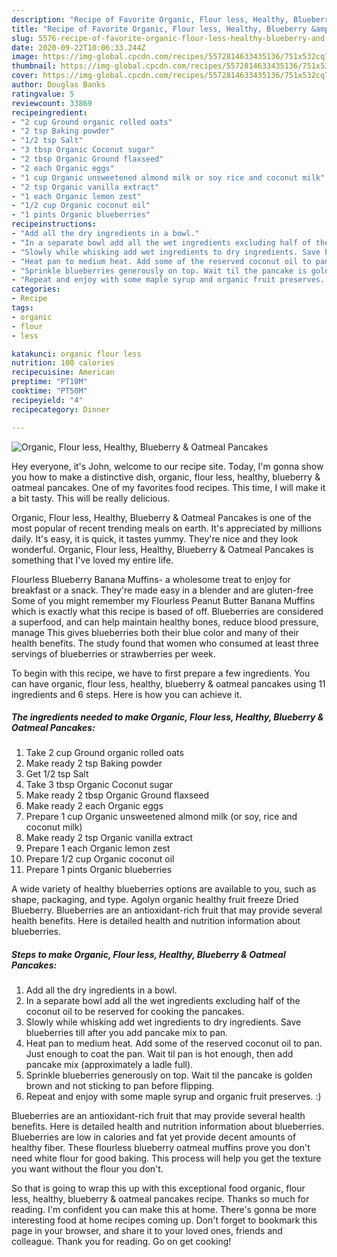 ```yaml
---
description: "Recipe of Favorite Organic, Flour less, Healthy, Blueberry &amp;amp; Oatmeal Pancakes"
title: "Recipe of Favorite Organic, Flour less, Healthy, Blueberry &amp;amp; Oatmeal Pancakes"
slug: 5576-recipe-of-favorite-organic-flour-less-healthy-blueberry-and-amp-oatmeal-pancakes
date: 2020-09-22T10:06:33.244Z
image: https://img-global.cpcdn.com/recipes/5572814633435136/751x532cq70/organic-flour-less-healthy-blueberry-oatmeal-pancakes-recipe-main-photo.jpg
thumbnail: https://img-global.cpcdn.com/recipes/5572814633435136/751x532cq70/organic-flour-less-healthy-blueberry-oatmeal-pancakes-recipe-main-photo.jpg
cover: https://img-global.cpcdn.com/recipes/5572814633435136/751x532cq70/organic-flour-less-healthy-blueberry-oatmeal-pancakes-recipe-main-photo.jpg
author: Douglas Banks
ratingvalue: 5
reviewcount: 33869
recipeingredient:
- "2 cup Ground organic rolled oats"
- "2 tsp Baking powder"
- "1/2 tsp Salt"
- "3 tbsp Organic Coconut sugar"
- "2 tbsp Organic Ground flaxseed"
- "2 each Organic eggs"
- "1 cup Organic unsweetened almond milk or soy rice and coconut milk"
- "2 tsp Organic vanilla extract"
- "1 each Organic lemon zest"
- "1/2 cup Organic coconut oil"
- "1 pints Organic blueberries"
recipeinstructions:
- "Add all the dry ingredients in a bowl."
- "In a separate bowl add all the wet ingredients excluding half of the coconut oil  to be reserved for cooking the pancakes."
- "Slowly while whisking add wet ingredients to dry ingredients. Save blueberries till after you add pancake mix to pan."
- "Heat pan to medium heat. Add some of the reserved coconut oil to pan. Just enough to coat the pan. Wait til pan is hot enough, then add pancake mix (approximately a ladle full)."
- "Sprinkle blueberries generously on top. Wait til the pancake is golden brown and not sticking to pan before flipping."
- "Repeat and enjoy with some maple syrup and organic fruit preserves. :)"
categories:
- Recipe
tags:
- organic
- flour
- less

katakunci: organic flour less 
nutrition: 108 calories
recipecuisine: American
preptime: "PT10M"
cooktime: "PT50M"
recipeyield: "4"
recipecategory: Dinner

---
```



![Organic, Flour less, Healthy, Blueberry &amp; Oatmeal Pancakes](https://img-global.cpcdn.com/recipes/5572814633435136/751x532cq70/organic-flour-less-healthy-blueberry-oatmeal-pancakes-recipe-main-photo.jpg)

Hey everyone, it's John, welcome to our recipe site. Today, I'm gonna show you how to make a distinctive dish, organic, flour less, healthy, blueberry &amp; oatmeal pancakes. One of my favorites food recipes. This time, I will make it a bit tasty. This will be really delicious.

Organic, Flour less, Healthy, Blueberry &amp; Oatmeal Pancakes is one of the most popular of recent trending meals on earth. It's appreciated by millions daily. It's easy, it is quick, it tastes yummy. They're nice and they look wonderful. Organic, Flour less, Healthy, Blueberry &amp; Oatmeal Pancakes is something that I've loved my entire life.

Flourless Blueberry Banana Muffins- a wholesome treat to enjoy for breakfast or a snack. They&#39;re made easy in a blender and are gluten-free Some of you might remember my Flourless Peanut Butter Banana Muffins which is exactly what this recipe is based of off. Blueberries are considered a superfood, and can help maintain healthy bones, reduce blood pressure, manage This gives blueberries both their blue color and many of their health benefits. The study found that women who consumed at least three servings of blueberries or strawberries per week.


To begin with this recipe, we have to first prepare a few ingredients. You can have organic, flour less, healthy, blueberry &amp; oatmeal pancakes using 11 ingredients and 6 steps. Here is how you can achieve it.

<!--inarticleads1-->

##### The ingredients needed to make Organic, Flour less, Healthy, Blueberry &amp; Oatmeal Pancakes:

1. Take 2 cup Ground organic rolled oats
1. Make ready 2 tsp Baking powder
1. Get 1/2 tsp Salt
1. Take 3 tbsp Organic Coconut sugar
1. Make ready 2 tbsp Organic Ground flaxseed
1. Make ready 2 each Organic eggs
1. Prepare 1 cup Organic unsweetened almond milk (or soy, rice and coconut milk)
1. Make ready 2 tsp Organic vanilla extract
1. Prepare 1 each Organic lemon zest
1. Prepare 1/2 cup Organic coconut oil
1. Prepare 1 pints Organic blueberries


A wide variety of healthy blueberries options are available to you, such as shape, packaging, and type. Agolyn organic healthy fruit freeze Dried Blueberry. Blueberries are an antioxidant-rich fruit that may provide several health benefits. Here is detailed health and nutrition information about blueberries. 

<!--inarticleads2-->

##### Steps to make Organic, Flour less, Healthy, Blueberry &amp; Oatmeal Pancakes:

1. Add all the dry ingredients in a bowl.
1. In a separate bowl add all the wet ingredients excluding half of the coconut oil  to be reserved for cooking the pancakes.
1. Slowly while whisking add wet ingredients to dry ingredients. Save blueberries till after you add pancake mix to pan.
1. Heat pan to medium heat. Add some of the reserved coconut oil to pan. Just enough to coat the pan. Wait til pan is hot enough, then add pancake mix (approximately a ladle full).
1. Sprinkle blueberries generously on top. Wait til the pancake is golden brown and not sticking to pan before flipping.
1. Repeat and enjoy with some maple syrup and organic fruit preserves. :)


Blueberries are an antioxidant-rich fruit that may provide several health benefits. Here is detailed health and nutrition information about blueberries. Blueberries are low in calories and fat yet provide decent amounts of healthy fiber. These flourless blueberry oatmeal muffins prove you don&#39;t need white flour for good baking. This process will help you get the texture you want without the flour you don&#39;t. 

So that is going to wrap this up with this exceptional food organic, flour less, healthy, blueberry &amp; oatmeal pancakes recipe. Thanks so much for reading. I'm confident you can make this at home. There's gonna be more interesting food at home recipes coming up. Don't forget to bookmark this page in your browser, and share it to your loved ones, friends and colleague. Thank you for reading. Go on get cooking!
